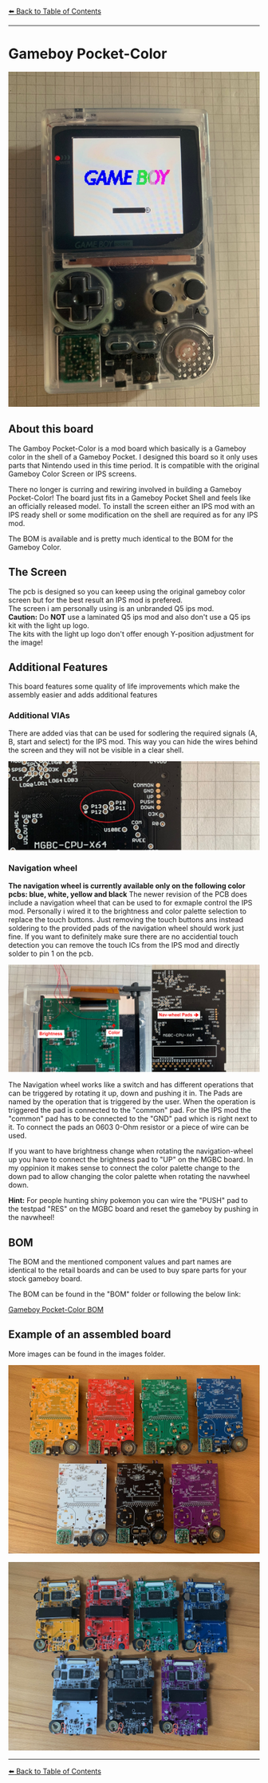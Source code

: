 [:arrow_left: Back to Table of Contents](/../../)

---

# Gameboy Pocket-Color

![](/Pocket-Color/Images/IMG_0426.jpg) 

## About this board
The Gamboy Pocket-Color is a mod board which basically is a Gameboy color in the shell of a Gameboy Pocket.
I designed this board so it only uses parts that Nintendo used in this time period. It is compatible with the original Gameboy Color Screen or IPS screens.

There no longer is curring and rewiring involved in building a Gameboy Pocket-Color!
The board just fits in a Gameboy Pocket Shell and feels like an officially released model.
To install the screen either an IPS mod with an IPS ready shell or some modification on the shell are required as for any IPS mod.

The BOM is available and is pretty much identical to the BOM for the Gameboy Color.

## The Screen
The pcb is designed so you can keeep using the original gameboy color screen but for the best result an IPS mod is prefered.  
The screen i am personally using is an unbranded Q5 ips mod.  
**Caution:** Do **NOT** use a laminated Q5 ips mod and also don't use a Q5 ips kit with the light up logo.  
The kits with the light up logo don't offer enough Y-position adjustment for the image!

## Additional Features
This board features some quality of life improvements which make the assembly easier and adds additional features

### Additional VIAs
There are added vias that can be used for sodlering the required signals (A, B, start and select) for the IPS mod. 
This way you can hide the wires behind the screen and they will not be visible in a clear shell.

![](/Pocket-Color/Images/IMG_1327.jpg) 

### Navigation wheel
**The navigation wheel is currently available only on the following color pcbs: blue, white, yellow and black**
The newer revision of the PCB does include a navigation wheel that can be used to for exmaple control the IPS mod.
Personally i wired it to the brightness and color palette selection to replace the touch buttons.
Just removing the touch buttons ans instead soldering to the provided pads of the navigation wheel should work just fine.
If you want to definitely make sure there are no accidential touch detection you can remove the touch ICs from the IPS mod and directly solder to pin 1 on the pcb.

![](/Pocket-Color/Images/NavWheel_connection.jpg) 

The Navigation wheel works like a switch and has different operations that can be triggered by rotating it up, down and pushing it in.
The Pads are named by the operation that is triggered by the user. When the operation is triggered the pad is connected to the "common" pad.
For the IPS mod the "common" pad has to be connected to the "GND" pad which is right next to it. To connect the pads an 0603 0-Ohm resistor or a piece of wire can be used.

If you want to have brightness change when rotating the navigation-wheel up you have to connect the brightness pad to "UP" on the MGBC board.
In my oppinion it makes sense to connect the color palette change to the down pad to allow changing the color palette when rotating the navwheel down.

**Hint:** For people hunting shiny pokemon you can wire the "PUSH" pad to the testpad "RES" on the MGBC board and reset the gameboy by pushing in the navwheel!

## BOM
The BOM and the mentioned component values and part names are identical to the retail boards and can be used to buy spare parts for your stock gameboy board.

The BOM can be found in the "BOM" folder or following the below link:

[Gameboy Pocket-Color BOM](/Pocket-Color/BOM/BOM_MGBC.xlsx)

## Example of an assembled board
More images can be found in the images folder.

![](/Pocket-Color/Images/IMG_1306.jpg) 

![](/Pocket-Color/Images/IMG_1305.jpg) 

---
[:arrow_left: Back to Table of Contents](/../../)
